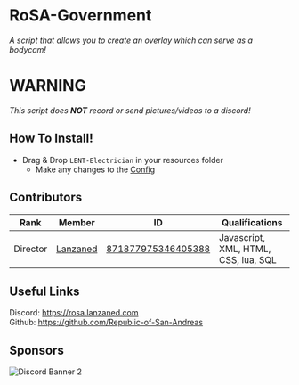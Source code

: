 # RoSA-Government
*A script that allows you to create an overlay which can serve as a bodycam!*

# WARNING
*This script does **NOT** record or send pictures/videos to a discord!*

## How To Install!
- Drag & Drop `LENT-Electrician` in your resources folder
    - Make any changes to the [Config](./shared/sh_config.lua)

## Contributors
|  Rank       |  Member       | ID                 | Qualifications                       |
|----         |----           |----                |----                                  |
| Director    | [Lanzaned](https://discordapp.com/users/871877975346405388) | [871877975346405388](https://discordapp.com/users/871877975346405388) | Javascript, XML, HTML, CSS, lua, SQL |

## Useful Links 
Discord: https://rosa.lanzaned.com<br>
Github: https://github.com/Republic-of-San-Andreas<br>

## Sponsors
<img src="https://ptb.discord.com/api/guilds/1216374653065363506/widget.png?style=banner2" alt="Discord Banner 2"/>